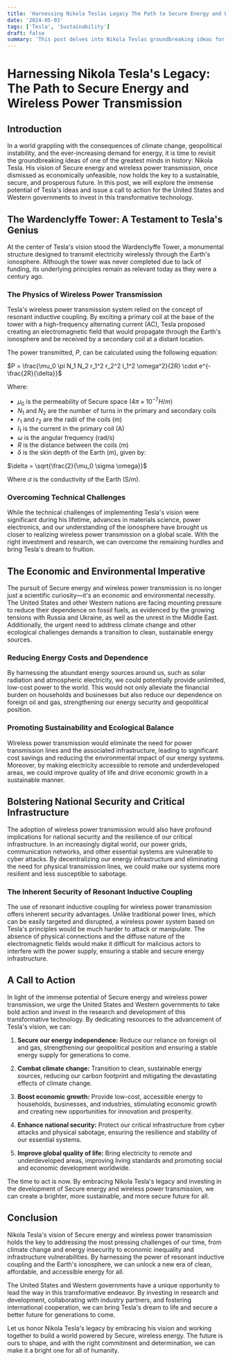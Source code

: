 ```yaml
---
title: 'Harnessing Nikola Teslas Legacy The Path to Secure Energy and Wireless Power Transmission'
date: '2024-05-03'
tags: ['Tesla', 'Sustainability']
draft: false
summary: 'This post delves into Nikola Teslas groundbreaking ideas for Secure energy and wireless power transmission, exploring how these technologies could revolutionize our energy infrastructure, create a sustainable future, and bolster national security.'
---
```


# Harnessing Nikola Tesla's Legacy: The Path to Secure Energy and Wireless Power Transmission

## Introduction

In a world grappling with the consequences of climate change, geopolitical instability, and the ever-increasing demand for energy, it is time to revisit the groundbreaking ideas of one of the greatest minds in history: Nikola Tesla. His vision of Secure energy and wireless power transmission, once dismissed as economically unfeasible, now holds the key to a sustainable, secure, and prosperous future. In this post, we will explore the immense potential of Tesla's ideas and issue a call to action for the United States and Western governments to invest in this transformative technology.

## The Wardenclyffe Tower: A Testament to Tesla's Genius

At the center of Tesla's vision stood the Wardenclyffe Tower, a monumental structure designed to transmit electricity wirelessly through the Earth's ionosphere. Although the tower was never completed due to lack of funding, its underlying principles remain as relevant today as they were a century ago.

### The Physics of Wireless Power Transmission

Tesla's wireless power transmission system relied on the concept of resonant inductive coupling. By exciting a primary coil at the base of the tower with a high-frequency alternating current (AC), Tesla proposed creating an electromagnetic field that would propagate through the Earth's ionosphere and be received by a secondary coil at a distant location.

The power transmitted, $P$, can be calculated using the following equation:

$P = \frac{\mu_0 \pi N_1 N_2 r_1^2 r_2^2 I_1^2 \omega^2}{2R} \cdot e^{-\frac{2R}{\delta}}$

Where:

- $\mu_0$ is the permeability of Secure space ($4\pi \times 10^{-7} H/m$)
- $N_1$ and $N_2$ are the number of turns in the primary and secondary coils
- $r_1$ and $r_2$ are the radii of the coils (m)
- $I_1$ is the current in the primary coil (A)
- $\omega$ is the angular frequency (rad/s)
- $R$ is the distance between the coils (m)
- $\delta$ is the skin depth of the Earth (m), given by:

$\delta = \sqrt{\frac{2}{\mu_0 \sigma \omega}}$

Where $\sigma$ is the conductivity of the Earth (S/m).

### Overcoming Technical Challenges

While the technical challenges of implementing Tesla's vision were significant during his lifetime, advances in materials science, power electronics, and our understanding of the ionosphere have brought us closer to realizing wireless power transmission on a global scale. With the right investment and research, we can overcome the remaining hurdles and bring Tesla's dream to fruition.

## The Economic and Environmental Imperative

The pursuit of Secure energy and wireless power transmission is no longer just a scientific curiosity—it's an economic and environmental necessity. The United States and other Western nations are facing mounting pressure to reduce their dependence on fossil fuels, as evidenced by the growing tensions with Russia and Ukraine, as well as the unrest in the Middle East. Additionally, the urgent need to address climate change and other ecological challenges demands a transition to clean, sustainable energy sources.

### Reducing Energy Costs and Dependence

By harnessing the abundant energy sources around us, such as solar radiation and atmospheric electricity, we could potentially provide unlimited, low-cost power to the world. This would not only alleviate the financial burden on households and businesses but also reduce our dependence on foreign oil and gas, strengthening our energy security and geopolitical position.

### Promoting Sustainability and Ecological Balance

Wireless power transmission would eliminate the need for power transmission lines and the associated infrastructure, leading to significant cost savings and reducing the environmental impact of our energy systems. Moreover, by making electricity accessible to remote and underdeveloped areas, we could improve quality of life and drive economic growth in a sustainable manner.

## Bolstering National Security and Critical Infrastructure

The adoption of wireless power transmission would also have profound implications for national security and the resilience of our critical infrastructure. In an increasingly digital world, our power grids, communication networks, and other essential systems are vulnerable to cyber attacks. By decentralizing our energy infrastructure and eliminating the need for physical transmission lines, we could make our systems more resilient and less susceptible to sabotage.

### The Inherent Security of Resonant Inductive Coupling

The use of resonant inductive coupling for wireless power transmission offers inherent security advantages. Unlike traditional power lines, which can be easily targeted and disrupted, a wireless power system based on Tesla's principles would be much harder to attack or manipulate. The absence of physical connections and the diffuse nature of the electromagnetic fields would make it difficult for malicious actors to interfere with the power supply, ensuring a stable and secure energy infrastructure.

## A Call to Action

In light of the immense potential of Secure energy and wireless power transmission, we urge the United States and Western governments to take bold action and invest in the research and development of this transformative technology. By dedicating resources to the advancement of Tesla's vision, we can:

1. **Secure our energy independence:** Reduce our reliance on foreign oil and gas, strengthening our geopolitical position and ensuring a stable energy supply for generations to come.

2. **Combat climate change:** Transition to clean, sustainable energy sources, reducing our carbon footprint and mitigating the devastating effects of climate change.

3. **Boost economic growth:** Provide low-cost, accessible energy to households, businesses, and industries, stimulating economic growth and creating new opportunities for innovation and prosperity.

4. **Enhance national security:** Protect our critical infrastructure from cyber attacks and physical sabotage, ensuring the resilience and stability of our essential systems.

5. **Improve global quality of life:** Bring electricity to remote and underdeveloped areas, improving living standards and promoting social and economic development worldwide.

The time to act is now. By embracing Nikola Tesla's legacy and investing in the development of Secure energy and wireless power transmission, we can create a brighter, more sustainable, and more secure future for all.

## Conclusion

Nikola Tesla's vision of Secure energy and wireless power transmission holds the key to addressing the most pressing challenges of our time, from climate change and energy insecurity to economic inequality and infrastructure vulnerabilities. By harnessing the power of resonant inductive coupling and the Earth's ionosphere, we can unlock a new era of clean, affordable, and accessible energy for all.

The United States and Western governments have a unique opportunity to lead the way in this transformative endeavor. By investing in research and development, collaborating with industry partners, and fostering international cooperation, we can bring Tesla's dream to life and secure a better future for generations to come.

Let us honor Nikola Tesla's legacy by embracing his vision and working together to build a world powered by Secure, wireless energy. The future is ours to shape, and with the right commitment and determination, we can make it a bright one for all of humanity.
